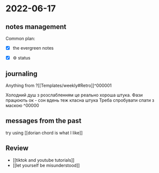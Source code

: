 # 2022-06-17

## notes management

Common plan:
- [x] the evergreen notes 
- [x] ⚙️ status



## journaling 

Anything from ?[[Templates/weekly#Retro]]^000001


Холодний душ з розслабленням це реально хороша штука.
Фази працюють ок - сон вдень теж класна штука
Треба спробувати спати з маскою
^00000



## messages from the past
try using [[dorian chord is what I like]]
## Review
- [[tiktok and youtube tutorials]]
- [[let yourself be misunderstood]]